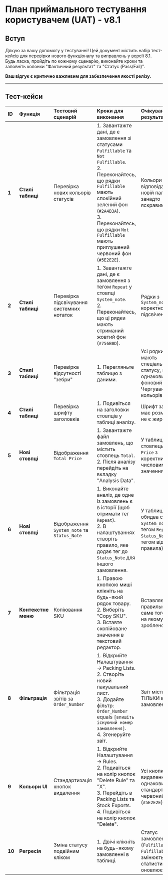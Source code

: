 # План приймального тестування користувачем (UAT) - v8.1

## Вступ

Дякую за вашу допомогу у тестуванні! Цей документ містить набір тест-кейсів для перевірки нового функціоналу та виправлень у версії 8.1. Будь ласка, пройдіть по кожному сценарію, виконайте кроки та заповніть колонки "Фактичний результат" та "Статус (Pass/Fail)".

**Ваш відгук є критично важливим для забезпечення якості релізу.**

---

## Тест-кейси

| ID | Функція | Тестовий сценарій | Кроки для виконання | Очікуваний результат | Фактичний результат | Статус (Pass/Fail) |
| :-- | :--- | :--- | :--- | :--- | :--- | :--- |
| **1** | **Стилі таблиці** | Перевірка нових кольорів статусів | 1. Завантажте дані, де є замовлення зі статусами `Fulfillable` та `Not Fulfillable`. <br> 2. Переконайтесь, що рядки `Fulfillable` мають спокійний зелений фон (`#2A4B3A`). <br> 3. Переконайтесь, що рядки `Not Fulfillable` мають приглушений червоний фон (`#5E2E2E`). | Кольори відповідають новій палітрі, не є занадто яскравими. | Все ок | Pass |
| **2** | **Стилі таблиці** | Перевірка підсвічування системних нотаток | 1. Завантажте дані, де є замовлення з тегом `Repeat` у стовпці `System_note`. <br> 2. Переконайтесь, що ці рядки мають стриманий жовтий фон (`#756B0D`). | Рядки з `System_note` коректно підсвічені. | | |
| **3** | **Стилі таблиці** | Перевірка відсутності "зебри" | 1. Перегляньте таблицю з даними. | Усі рядки, що не мають спеціального статусу, мають однаковий фоновий колір. Чергування кольорів відсутнє. | | |
| **4** | **Стилі таблиці** | Перевірка шрифту заголовків | 1. Подивіться на заголовки стовпців у таблиці аналізу. | Шрифт заголовків має розмір 10pt і не є жирним. | | |
| **5** | **Нові стовпці** | Відображення `Total Price` | 1. Завантажте файл замовлень, що містить стовпець `Total`. <br> 2. Після аналізу перейдіть на вкладку "Analysis Data". | У таблиці є стовпець `Total Price` з коректними числовими значеннями. | | |
| **6** | **Нові стовпці** | Відображення `System_note` та `Status_Note` | 1. Виконайте аналіз, де одне із замовлень є в історії (щоб отримати тег `Repeat`). <br> 2. В налаштуваннях створіть правило, яке додає тег до `Status_Note` для іншого замовлення. | У таблиці є обидва стовпці: `System_note` (з тегом `Repeat`) та `Status_Note` (з тегом від правила). | | |
| **7** | **Контекстне меню** | Копіювання SKU | 1. Правою кнопкою миші клікніть на будь-який рядок товару. <br> 2. Виберіть "Copy SKU". <br> 3. Вставте скопійоване значення в текстовий редактор. | Вставляється правильний SKU саме того рядка, на якому було зроблено клік. | | |
| **8** | **Фільтрація** | Фільтрація звітів за `Order_Number` | 1. Відкрийте Налаштування -> Packing Lists. <br> 2. Створіть новий пакувальний лист. <br> 3. Додайте фільтр: `Order_Number` equals `[впишіть існуючий номер замовлення]`. <br> 4. Згенеруйте звіт. | Звіт містить ТІЛЬКИ вказане замовлення. | | |
| **9** | **Кольори UI** | Стандартизація кнопок видалення | 1. Відкрийте Налаштування -> Rules. <br> 2. Подивіться на колір кнопок "Delete Rule" та "X". <br> 3. Перейдіть в Packing Lists та Stock Exports. <br> 4. Подивіться на колір кнопок "Delete". | Усі кнопки видалення мають однаковий, стандартизований червоний колір (`#5E2E2E`). | | |
| **10** | **Регресія** | Зміна статусу подвійним кліком | 1. Двічі клікніть на будь-якому замовленні в таблиці. | Статус замовлення (`Fulfillable`/`Not Fulfillable`) змінюється, статистика оновлюється. | | |
